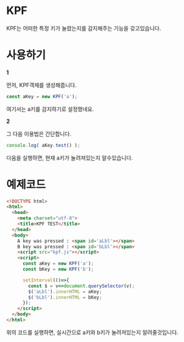 # KPF
KPF는 어떠한 특정 키가 눌렸는지를 감지해주는 기능을 갖고있습니다.


# 사용하기
**1**

먼저, KPF객체를 생성해줍니다.
```javascript
const aKey = new KPF('a');
```
여기서는 a키를 감지하기로 설정했네요.

**2**

그 다음 이용법은 간단합니다.
```javascript
console.log( aKey.test() );
```
다음을 실행하면, 현재 a키가 눌려져있는지 알수있습니다.

# 예제코드

```html
<!DOCTYPE html>
<html>
  <head>
    <meta charset="utf-8">
    <title>KPF TEST</title>
  </head>
  <body>
    A key was pressed : <span id='aLbl'></span>
    B key was pressed : <span id='bLbl'></span>
    <script src="kpf.js"></script>
    <script>
      const aKey = new KPF('a');
      const bKey = new KPF('b');

      setInterval(()=>{
        const $ = v=>document.querySelector(v);
        $('aLbl').innerHTML = aKey;
        $('bLbl').innerHTML = bKey;
      });
    </script>
  </body>
</html>
```
위의 코드를 실행하면, 실시간으로 a키와 b키가 눌려져있는지 알려줄것입니다.
